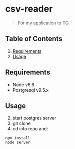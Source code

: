 # csv-reader

> For my application to TG.

## Table of Contents
1. [Requirements](#requirements)
1. [Usage](#Usage)

## Requirements

- Node v6.6
- Postgresql v9.5.x

## Usage

2. start postgres server
2. git clone
2. cd into repo and:

```
npm install
node server
```